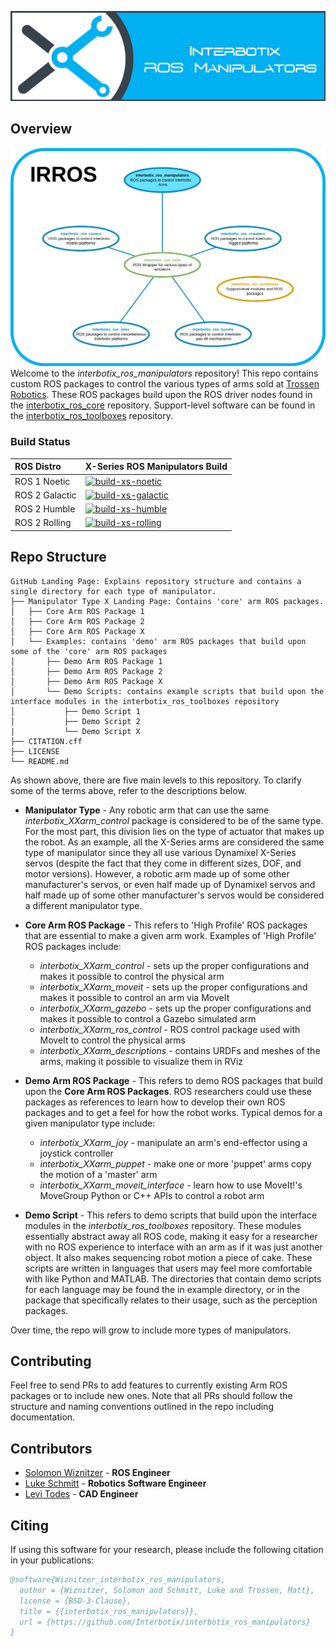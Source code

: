 ![manipulator_banner](images/manipulator_banner.png)

## Overview
![manipulator_repo_structure](images/manipulator_repo_structure.png)
Welcome to the *interbotix_ros_manipulators* repository! This repo contains custom ROS packages to control the various types of arms sold at [Trossen Robotics](https://www.trossenrobotics.com/). These ROS packages build upon the ROS driver nodes found in the [interbotix_ros_core](https://github.com/Interbotix/interbotix_ros_core) repository. Support-level software can be found in the [interbotix_ros_toolboxes](https://github.com/Interbotix/interbotix_ros_toolboxes) repository.

### Build Status

| ROS Distro | X-Series ROS Manipulators Build |
| :------- | :------- |
| ROS 1 Noetic | [![build-xs-noetic](https://github.com/Interbotix/interbotix_ros_manipulators/actions/workflows/xs-noetic.yaml/badge.svg)](https://github.com/Interbotix/interbotix_ros_manipulators/actions/workflows/xs-noetic.yaml) |
| ROS 2 Galactic | [![build-xs-galactic](https://github.com/Interbotix/interbotix_ros_manipulators/actions/workflows/xs-galactic.yaml/badge.svg)](https://github.com/Interbotix/interbotix_ros_manipulators/actions/workflows/xs-galactic.yaml) |
| ROS 2 Humble | [![build-xs-humble](https://github.com/Interbotix/interbotix_ros_manipulators/actions/workflows/xs-humble.yaml/badge.svg)](https://github.com/Interbotix/interbotix_ros_manipulators/actions/workflows/xs-humble.yaml) |
| ROS 2 Rolling | [![build-xs-rolling](https://github.com/Interbotix/interbotix_ros_manipulators/actions/workflows/xs-rolling.yaml/badge.svg)](https://github.com/Interbotix/interbotix_ros_manipulators/actions/workflows/xs-rolling.yaml) |

## Repo Structure
```
GitHub Landing Page: Explains repository structure and contains a single directory for each type of manipulator.
├── Manipulator Type X Landing Page: Contains 'core' arm ROS packages.
│   ├── Core Arm ROS Package 1
│   ├── Core Arm ROS Package 2
│   ├── Core Arm ROS Package X
│   └── Examples: contains 'demo' arm ROS packages that build upon some of the 'core' arm ROS packages
│       ├── Demo Arm ROS Package 1
│       ├── Demo Arm ROS Package 2
│       ├── Demo Arm ROS Package X
│       └── Demo Scripts: contains example scripts that build upon the interface modules in the interbotix_ros_toolboxes repository
│           ├── Demo Script 1
│           ├── Demo Script 2
|           └── Demo Script X
├── CITATION.cff
├── LICENSE
└── README.md
```
As shown above, there are five main levels to this repository. To clarify some of the terms above, refer to the descriptions below.

- **Manipulator Type** - Any robotic arm that can use the same *interbotix_XXarm_control* package is considered to be of the same type. For the most part, this division lies on the type of actuator that makes up the robot. As an example, all the X-Series arms are considered the same type of manipulator since they all use various Dynamixel X-Series servos (despite the fact that they come in different sizes, DOF, and motor versions). However, a robotic arm made up of some other manufacturer's servos, or even half made up of Dynamixel servos and half made up of some other manufacturer's servos would be considered a different manipulator type.

- **Core Arm ROS Package** - This refers to 'High Profile' ROS packages that are essential to make a given arm work. Examples of 'High Profile' ROS packages include:
    - *interbotix_XXarm_control* - sets up the proper configurations and makes it possible to control the physical arm
    - *interbotix_XXarm_moveit* - sets up the proper configurations and makes it possible to control an arm via MoveIt
    - *interbotix_XXarm_gazebo* - sets up the proper configurations and makes it possible to control a Gazebo simulated arm
    - *interbotix_XXarm_ros_control*  - ROS control package used with MoveIt to control the physical arms
    - *interbotix_XXarm_descriptions* - contains URDFs and meshes of the arms, making it possible to visualize them in RViz

- **Demo Arm ROS Package** - This refers to demo ROS packages that build upon the **Core Arm ROS Packages**. ROS researchers could use these packages as references to learn how to develop their own ROS packages and to get a feel for how the robot works. Typical demos for a given manipulator type include:
    - *interbotix_XXarm_joy* - manipulate an arm's end-effector using a joystick controller
    - *interbotix_XXarm_puppet* - make one or more 'puppet' arms copy the motion of a 'master' arm
    - *interbotix_XXarm_moveit_interface* - learn how to use MoveIt!'s MoveGroup Python or C++ APIs to control a robot arm

- **Demo Script** - This refers to demo scripts that build upon the interface modules in the *interbotix_ros_toolboxes* repository. These modules essentially abstract away all ROS code, making it easy for a researcher with no ROS experience to interface with an arm as if it was just another object. It also makes sequencing robot motion a piece of cake. These scripts are written in languages that users may feel more comfortable with like Python and MATLAB. The directories that contain demo scripts for each language may be found the in example directory, or in the package that specifically relates to their usage, such as the perception packages.

Over time, the repo will grow to include more types of manipulators.

## Contributing
Feel free to send PRs to add features to currently existing Arm ROS packages or to include new ones. Note that all PRs should follow the structure and naming conventions outlined in the repo including documentation.

## Contributors
- [Solomon Wiznitzer](https://github.com/swiz23) - **ROS Engineer**
- [Luke Schmitt](https://github.com/lsinterbotix) - **Robotics Software Engineer**
- [Levi Todes](https://github.com/LeTo37) - **CAD Engineer**

## Citing

If using this software for your research, please include the following citation in your publications:

```bibtex
@software{Wiznitzer_interbotix_ros_manipulators,
  author = {Wiznitzer, Solomon and Schmitt, Luke and Trossen, Matt},
  license = {BSD-3-Clause},
  title = {{interbotix_ros_manipulators}},
  url = {https://github.com/Interbotix/interbotix_ros_manipulators}
}
